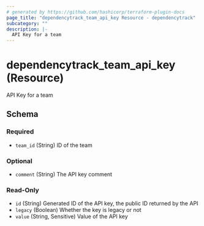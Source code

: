 ```yaml
---
# generated by https://github.com/hashicorp/terraform-plugin-docs
page_title: "dependencytrack_team_api_key Resource - dependencytrack"
subcategory: ""
description: |-
  API Key for a team
---
```


# dependencytrack_team_api_key (Resource)

API Key for a team



<!-- schema generated by tfplugindocs -->
## Schema

### Required

- `team_id` (String) ID of the team

### Optional

- `comment` (String) The API key comment

### Read-Only

- `id` (String) Generated ID of the API key, the public ID returned by the API
- `legacy` (Boolean) Whether the key is legacy or not
- `value` (String, Sensitive) Value of the API key
